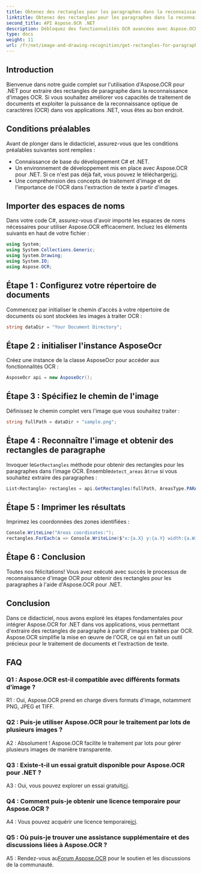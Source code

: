 ```yaml
---
title: Obtenez des rectangles pour les paragraphes dans la reconnaissance d'images OCR
linktitle: Obtenez des rectangles pour les paragraphes dans la reconnaissance d'images OCR
second_title: API Aspose.OCR .NET
description: Débloquez des fonctionnalités OCR avancées avec Aspose.OCR pour .NET. Extrayez les rectangles de paragraphe sans effort.
type: docs
weight: 11
url: /fr/net/image-and-drawing-recognition/get-rectangles-for-paragraphs/
---
```

## Introduction

Bienvenue dans notre guide complet sur l'utilisation d'Aspose.OCR pour .NET pour extraire des rectangles de paragraphe dans la reconnaissance d'images OCR. Si vous souhaitez améliorer vos capacités de traitement de documents et exploiter la puissance de la reconnaissance optique de caractères (OCR) dans vos applications .NET, vous êtes au bon endroit.

## Conditions préalables

Avant de plonger dans le didacticiel, assurez-vous que les conditions préalables suivantes sont remplies :

- Connaissance de base du développement C# et .NET.
-  Un environnement de développement mis en place avec Aspose.OCR pour .NET. Si ce n'est pas déjà fait, vous pouvez le télécharger[ici](https://releases.aspose.com/ocr/net/).
- Une compréhension des concepts de traitement d'image et de l'importance de l'OCR dans l'extraction de texte à partir d'images.

## Importer des espaces de noms

Dans votre code C#, assurez-vous d'avoir importé les espaces de noms nécessaires pour utiliser Aspose.OCR efficacement. Incluez les éléments suivants en haut de votre fichier :

```csharp
using System;
using System.Collections.Generic;
using System.Drawing;
using System.IO;
using Aspose.OCR;
```

## Étape 1 : Configurez votre répertoire de documents

Commencez par initialiser le chemin d'accès à votre répertoire de documents où sont stockées les images à traiter OCR :

```csharp
string dataDir = "Your Document Directory";
```

## Étape 2 : initialiser l'instance AsposeOcr

Créez une instance de la classe AsposeOcr pour accéder aux fonctionnalités OCR :

```csharp
AsposeOcr api = new AsposeOcr();
```

## Étape 3 : Spécifiez le chemin de l'image

Définissez le chemin complet vers l'image que vous souhaitez traiter :

```csharp
string fullPath = dataDir + "sample.png";
```

## Étape 4 : Reconnaître l'image et obtenir des rectangles de paragraphe

 Invoquer le`GetRectangles` méthode pour obtenir des rectangles pour les paragraphes dans l’image OCR. Ensemble`detect_areas` à`true` si vous souhaitez extraire des paragraphes :

```csharp
List<Rectangle> rectangles = api.GetRectangles(fullPath, AreasType.PARAGRAPHS, true);
```

## Étape 5 : Imprimer les résultats

Imprimez les coordonnées des zones identifiées :

```csharp
Console.WriteLine("Areas coordinates:");
rectangles.ForEach(a => Console.WriteLine($"x:{a.X} y:{a.Y} width:{a.Width} height:{a.Height}"));
```

## Étape 6 : Conclusion

Toutes nos félicitations! Vous avez exécuté avec succès le processus de reconnaissance d'image OCR pour obtenir des rectangles pour les paragraphes à l'aide d'Aspose.OCR pour .NET.

## Conclusion

Dans ce didacticiel, nous avons exploré les étapes fondamentales pour intégrer Aspose.OCR for .NET dans vos applications, vous permettant d'extraire des rectangles de paragraphe à partir d'images traitées par OCR. Aspose.OCR simplifie la mise en œuvre de l'OCR, ce qui en fait un outil précieux pour le traitement de documents et l'extraction de texte.

## FAQ

### Q1 : Aspose.OCR est-il compatible avec différents formats d’image ?

R1 : Oui, Aspose.OCR prend en charge divers formats d'image, notamment PNG, JPEG et TIFF.

### Q2 : Puis-je utiliser Aspose.OCR pour le traitement par lots de plusieurs images ?

A2 : Absolument ! Aspose.OCR facilite le traitement par lots pour gérer plusieurs images de manière transparente.

### Q3 : Existe-t-il un essai gratuit disponible pour Aspose.OCR pour .NET ?

 A3 : Oui, vous pouvez explorer un essai gratuit[ici](https://releases.aspose.com/).

### Q4 : Comment puis-je obtenir une licence temporaire pour Aspose.OCR ?

 A4 : Vous pouvez acquérir une licence temporaire[ici](https://purchase.aspose.com/temporary-license/).

### Q5 : Où puis-je trouver une assistance supplémentaire et des discussions liées à Aspose.OCR ?

 A5 : Rendez-vous au[Forum Aspose.OCR](https://forum.aspose.com/c/ocr/16) pour le soutien et les discussions de la communauté.
